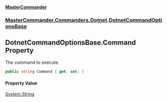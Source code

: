 #### [MasterCommander](MasterCommander.md 'MasterCommander')
### [MasterCommander.Commanders.Dotnet](MasterCommander.md#MasterCommander.Commanders.Dotnet 'MasterCommander.Commanders.Dotnet').[DotnetCommandOptionsBase](DotnetCommandOptionsBase.md 'MasterCommander.Commanders.Dotnet.DotnetCommandOptionsBase')

## DotnetCommandOptionsBase.Command Property

The command to execute.

```csharp
public string Command { get; set; }
```

#### Property Value
[System.String](https://docs.microsoft.com/en-us/dotnet/api/System.String 'System.String')